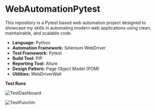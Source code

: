 # WebAutomationPytest
This repository is a Pytest based web automation project designed to showcase my skills in automating modern web applications using clean, maintainable, and scalable code.
- **Language:** Python 
- **Automation Framework:** Selenium WebDriver  
- **Test Framework:** Pytest
- **Build Tool:** PIP 
- **Reporting Tool:** Allure  
- **Design Pattern:** Page Object Model (POM)
- **Utilities:** WebDriverWait

**Test Runs** 

![TestDashboard](https://github.com/user-attachments/assets/876d19f9-7519-4877-8f52-c609e5e5f247)

![TestPunchIn](https://github.com/user-attachments/assets/10a0597f-b3c1-4af0-8826-cd0459e9091a)
